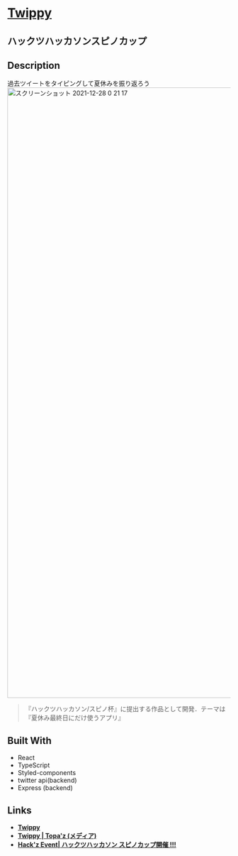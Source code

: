 # [Twippy](https://twippy.netlify.app/)
## ハックツハッカソンスピノカップ
## Description
過去ツイートをタイピングして夏休みを振り返ろう
<img width="1376" alt="スクリーンショット 2021-12-28 0 21 17" src="https://user-images.githubusercontent.com/75605907/147489210-1974179c-f9b6-4124-8e88-c892166f6c7c.png">
> 『ハックツハッカソン/スピノ杯』に提出する作品として開発．テーマは『夏休み最終日にだけ使うアプリ』
## Built With
- React
- TypeScript
- Styled-components
- twitter api(backend)
- Express (backend)
## Links
- [**Twippy**](https://twippy.netlify.app/)
- [**Twippy | Topa'z (メディア)**](https://topaz.dev/projects/ce61e49288c90ca4855d)
- [**Hack'z Event| ハックツハッカソン スピノカップ開催 !!!**](https://hackz.team/news/5Pq3BX9JLuz6pb6gJ76Zv8)
